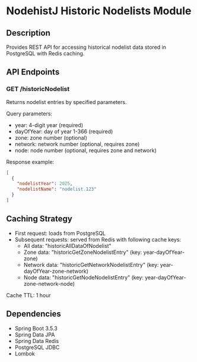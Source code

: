 # NodehistJ Historic Nodelists Module

## Description

Provides REST API for accessing historical nodelist data stored in PostgreSQL with Redis caching.

## API Endpoints

### GET /historicNodelist

Returns nodelist entries by specified parameters.

Query parameters:

- year: 4-digit year (required)
- dayOfYear: day of year 1-366 (required)
- zone: zone number (optional)
- network: network number (optional, requires zone)
- node: node number (optional, requires zone and network)

Response example:

```json
[
  {
    "nodelistYear": 2025,
    "nodelistName": "nodelist.123"
  }
]
```

## Caching Strategy

- First request: loads from PostgreSQL
- Subsequent requests: served from Redis with following cache keys:
  - All data: "historicAllDataOfNodelist"
  - Zone data: "historicGetZoneNodelistEntry" (key: year-dayOfYear-zone)
  - Network data: "historicGetNetworkNodelistEntry" (key: year-dayOfYear-zone-network)
  - Node data: "historicGetNodeNodelistEntry" (key: year-dayOfYear-zone-network-node)

Cache TTL: 1 hour

## Dependencies

- Spring Boot 3.5.3
- Spring Data JPA
- Spring Data Redis
- PostgreSQL JDBC
- Lombok
